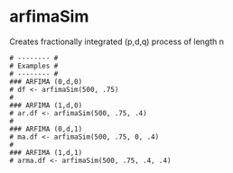 # arfimaSim
Creates fractionally integrated (p,d,q) process of length n

```
# -------- # 
# Examples #
# -------- #
### ARFIMA (0,d,0) 
# df <- arfimaSim(500, .75)
#
### ARFIMA (1,d,0) 
# ar.df <- arfimaSim(500, .75, .4)
#
### ARFIMA (0,d,1)
# ma.df <- arfimaSim(500, .75, 0, .4)
# 
### ARFIMA (1,d,1)
# arma.df <- arfimaSim(500, .75, .4, .4)
```
